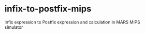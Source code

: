 # infix-to-postfix-mips
Infix expression to Postfix expression and calculation in MARS MIPS simulator

